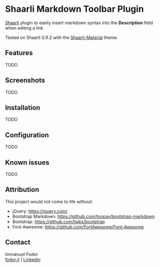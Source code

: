 # Shaarli Markdown Toolbar Plugin 

[Shaarli](https://github.com/shaarli/Shaarli) plugin to easily insert markdown syntax into the **Description** field when editing a link

Tested on Shaarli 0.9.2 with the [Shaarli-Material](https://github.com/kalvn/Shaarli-Material) theme.

## Features

TODO

## Screenshots

TODO

## Installation

TODO

## Configuration

TODO

## Known issues

TODO

## Attribution

This project would not come to life without:

* jQuery: https://jquery.com/
* Bootstrap Markdown: https://github.com/toopay/bootstrap-markdown
* Bootstrap: https://github.com/twbs/bootstrap
* Font Awesome: https://github.com/FortAwesome/Font-Awesome

## Contact

Immánuel Fodor\
[fodor.it](https://fodor.it/shaarlimarkit) | [Linkedin](https://fodor.it/shaarlimarkin)